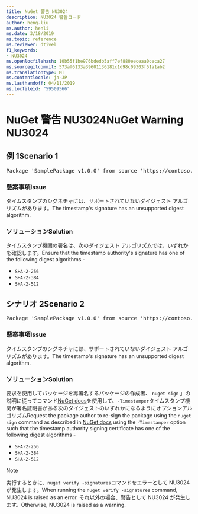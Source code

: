 ```yaml
---
title: NuGet 警告 NU3024
description: NU3024 警告コード
author: heng-liu
ms.author: henli
ms.date: 3/18/2019
ms.topic: reference
ms.reviewer: dtivel
f1_keywords:
- NU3024
ms.openlocfilehash: 10b55f1be976bdedb5aff7ef880eeceaa0ceca27
ms.sourcegitcommit: 573af6133a39601136181c1d98c09303f51a1ab2
ms.translationtype: MT
ms.contentlocale: ja-JP
ms.lasthandoff: 04/11/2019
ms.locfileid: "59509566"
---
```

# <a name="nuget-warning-nu3024"></a><span data-ttu-id="92c5d-103">NuGet 警告 NU3024</span><span class="sxs-lookup"><span data-stu-id="92c5d-103">NuGet Warning NU3024</span></span>

## <a name="scenario-1"></a><span data-ttu-id="92c5d-104">例 1</span><span class="sxs-lookup"><span data-stu-id="92c5d-104">Scenario 1</span></span>

<pre>Package 'SamplePackage v1.0.0' from source 'https://contoso.com/index.json': The timestamp signature has an unsupported digest algorithm. The following algorithms are supported: : SHA-2-256, SHA-2-384, SHA-2-512.</pre>

### <a name="issue"></a><span data-ttu-id="92c5d-105">懸案事項</span><span class="sxs-lookup"><span data-stu-id="92c5d-105">Issue</span></span>

<span data-ttu-id="92c5d-106">タイムスタンプのシグネチャには、サポートされていないダイジェスト アルゴリズムがあります。</span><span class="sxs-lookup"><span data-stu-id="92c5d-106">The timestamp's signature has an unsupported digest algorithm.</span></span>


### <a name="solution"></a><span data-ttu-id="92c5d-107">ソリューション</span><span class="sxs-lookup"><span data-stu-id="92c5d-107">Solution</span></span>

<span data-ttu-id="92c5d-108">タイムスタンプ機関の署名は、次のダイジェスト アルゴリズムでは、いずれかを確認します。</span><span class="sxs-lookup"><span data-stu-id="92c5d-108">Ensure that the timestamp authority's signature has one of the following digest algorithms -</span></span> 
* `SHA-2-256`
* `SHA-2-384`
* `SHA-2-512`



## <a name="scenario-2"></a><span data-ttu-id="92c5d-109">シナリオ 2</span><span class="sxs-lookup"><span data-stu-id="92c5d-109">Scenario 2</span></span>

<pre>Package 'SamplePackage v1.0.0' from source 'https://contoso.com/index.json': The primary signature's timestamp signature has an unsupported digest algorithm.</pre>

### <a name="issue"></a><span data-ttu-id="92c5d-110">懸案事項</span><span class="sxs-lookup"><span data-stu-id="92c5d-110">Issue</span></span>

<span data-ttu-id="92c5d-111">タイムスタンプのシグネチャには、サポートされていないダイジェスト アルゴリズムがあります。</span><span class="sxs-lookup"><span data-stu-id="92c5d-111">The timestamp's signature has an unsupported digest algorithm.</span></span>


### <a name="solution"></a><span data-ttu-id="92c5d-112">ソリューション</span><span class="sxs-lookup"><span data-stu-id="92c5d-112">Solution</span></span>

<span data-ttu-id="92c5d-113">要求を使用してパッケージを再署名するパッケージの作成者、 `nuget sign` 」の説明に従ってコマンド[NuGet docs](https://docs.microsoft.com/en-us/nuget/create-packages/sign-a-package)を使用して、`-Timestamper`タイムスタンプ機関が署名証明書がある次のダイジェストのいずれかになるようにオプションアルゴリズム</span><span class="sxs-lookup"><span data-stu-id="92c5d-113">Request the package author to re-sign the package using the `nuget sign` command as described in [NuGet docs](https://docs.microsoft.com/en-us/nuget/create-packages/sign-a-package) using the `-Timestamper` option such that the timestamp authority signing certificate has one of the following digest algorithms -</span></span>
* `SHA-2-256`
* `SHA-2-384`
* `SHA-2-512`


> [!Note]
> <span data-ttu-id="92c5d-114">実行するときに、`nuget verify -signatures`コマンドをエラーとして NU3024 が発生します。</span><span class="sxs-lookup"><span data-stu-id="92c5d-114">When running the `nuget verify -signatures` command, NU3024 is raised as an error.</span></span> <span data-ttu-id="92c5d-115">それ以外の場合、警告として NU3024 が発生します。</span><span class="sxs-lookup"><span data-stu-id="92c5d-115">Otherwise, NU3024 is raised as a warning.</span></span>